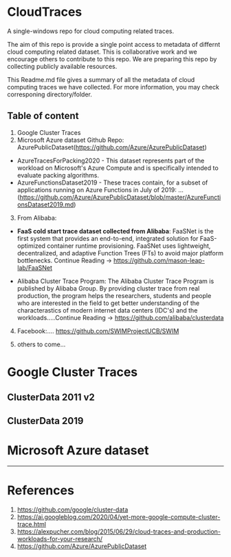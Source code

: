 # CloudTraces
A single-windows repo for cloud computing related traces.

The aim of this repo is provide a single point access to metadata of differnt cloud computing related dataset.
This is collaborative work and we encourage others to contribute to this repo. We are preparing this repo by collecting publicly available resources. 

This Readme.md file gives a summary of all the metadata of cloud computing traces we have collected. For more information, you may check corresponing directory/folder.


Table of content  
---
1. Google Cluster Traces
2. Microsoft Azure dataset
Github Repo: AzurePublicDataset(https://github.com/Azure/AzurePublicDataset)
* AzureTracesForPacking2020 - This dataset represents part of the workload on Microsoft's Azure Compute and is specifically intended to evaluate packing algorithms. 
* AzureFunctionsDataset2019 - These traces contain, for a subset of applications running on Azure Functions in July of 2019: ... (https://github.com/Azure/AzurePublicDataset/blob/master/AzureFunctionsDataset2019.md)

 
3. From Alibaba:

- **FaaS cold start trace dataset collected from Alibaba**: FaaSNet is the first system that provides an end-to-end, integrated solution for FaaS-optimized container runtime provisioning. FaaSNet uses lightweight, decentralized, and adaptive Function Trees (FTs) to avoid major platform bottlenecks. Continue Reading -> https://github.com/mason-leap-lab/FaaSNet

- Alibaba Cluster Trace Program:
The Alibaba Cluster Trace Program is published by Alibaba Group. By providing cluster trace from real production, the program helps the researchers, students and people who are interested in the field to get better understanding of the characterastics of modern internet data centers (IDC's) and the workloads.....Continue Reading -> https://github.com/alibaba/clusterdata

4. Facebook:....
https://github.com/SWIMProjectUCB/SWIM


5. others to come...  

  
# Google Cluster Traces  
## ClusterData 2011 v2  

## ClusterData 2019

# Microsoft Azure dataset  

---  
# References
1. https://github.com/google/cluster-data 
2. https://ai.googleblog.com/2020/04/yet-more-google-compute-cluster-trace.html
3. https://alexpucher.com/blog/2015/06/29/cloud-traces-and-production-workloads-for-your-research/ 
4. https://github.com/Azure/AzurePublicDataset  
